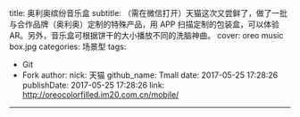 title: 奥利奥缤纷音乐盒
subtitle: （需在微信打开）天猫这次又尝鲜了，做了一批与合作品牌（奥利奥）定制的特殊产品，用 APP 扫描定制的包装盒，可以体验AR。另外，音乐盒可根据饼干的大小播放不同的洗脑神曲。
cover: oreo music box.jpg
categories: 场景型
tags:
  - Git
  - Fork
author:
  nick: 天猫
  github_name: Tmall
date: 2017-05-25 17:28:26
publishDate: 2017-05-25 17:28:26
link: http://oreocolorfilled.im20.com.cn/mobile/
---
